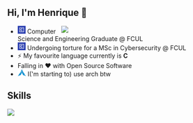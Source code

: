 ## Hi, I'm Henrique 👋

<img align='right' src="https://github-readme-stats.vercel.app/api/top-langs/?username=Euq1rneh&layout=compact&theme=blueberry&hide_border=true" width="380">

- <img src="https://raw.githubusercontent.com/Euq1rneh/Euq1rneh/main/FCUL_Logo.png" width="18" height="18"> Computer Science and Engineering Graduate @ FCUL
- <img src="https://raw.githubusercontent.com/Euq1rneh/Euq1rneh/main/FCUL_Logo.png" width="18" height="18"> Undergoing torture for a MSc in Cybersecurity @ FCUL
- ⚡ My favourite language currently is **C**
- Falling in ❤️ with Open Source Software
- <img src="https://raw.githubusercontent.com/Euq1rneh/Euq1rneh/main/arch.svg" width="19" height="16"> I('m starting to) use arch btw

## Skills

<img align='left' src="https://skillicons.dev/icons?i=linux,c,cs,java,py,git,html,css,js&perline=9" width="500">

<br></br>
<br></br>
